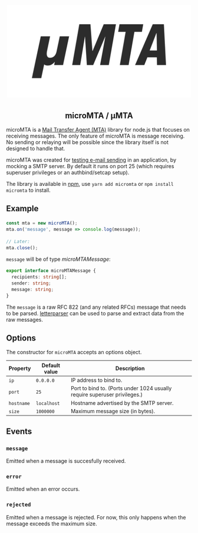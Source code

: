 <h1 align="center">
  <img src="https://raw.githubusercontent.com/mat-sz/micromta/master/logo.png" alt="microMTA" width="500">
</h1>

<h2 align="center">
microMTA / µMTA
</h2>

microMTA is a [Mail Transfer Agent (MTA)](https://en.wikipedia.org/wiki/Message_transfer_agent) library for node.js that focuses on receiving messages. The only feature of microMTA is message receiving. No sending or relaying will be possible since the library itself is not designed to handle that.

microMTA was created for [testing e-mail sending](https://github.com/mat-sz/catchmail-ws) in an application, by mocking a SMTP server. By default it runs on port 25 (which requires superuser privileges or an authbind/setcap setup).

The library is available in [npm](https://npmjs.org/package/micromta), use `yarn add micromta` or `npm install micromta` to install.

## Example

```js
const mta = new microMTA();
mta.on('message', message => console.log(message));

// Later:
mta.close();
```

`message` will be of type _microMTAMessage_:

```ts
export interface microMTAMessage {
  recipients: string[];
  sender: string;
  message: string;
}
```

The `message` is a raw RFC 822 (and any related RFCs) message that needs to be parsed. [letterparser](https://github.com/mat-sz/letterparser) can be used to parse and extract data from the raw messages.

## Options

The constructor for `microMTA` accepts an options object.

| Property   | Default value | Description                                                               |
| ---------- | ------------- | ------------------------------------------------------------------------- |
| `ip`       | `0.0.0.0`     | IP address to bind to.                                                    |
| `port`     | `25`          | Port to bind to. (Ports under 1024 usually require superuser privileges.) |
| `hostname` | `localhost`   | Hostname advertised by the SMTP server.                                   |
| `size`     | `1000000`     | Maximum message size (in bytes).                                          |

## Events

### `message`

Emitted when a message is succesfully received.

### `error`

Emitted when an error occurs.

### `rejected`

Emitted when a message is rejected. For now, this only happens when the message exceeds the maximum size.
